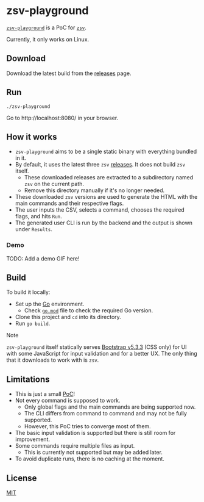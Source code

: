 # zsv-playground

[`zsv-playground`](https://github.com/iamazeem/zsv-playground) is a PoC for
[`zsv`](https://github.com/liquidaty/zsv).

Currently, it only works on Linux.

## Download

Download the latest build from the
[releases](https://github.com/iamazeem/zsv-playground/releases) page.

## Run

```shell
./zsv-playground
```

Go to http://localhost:8080/ in your browser.

## How it works

- `zsv-playground` aims to be a single static binary with everything bundled in
  it.
- By default, it uses the latest three `zsv`
  [releases](https://github.com/liquidaty/zsv/releases). It does not build `zsv`
  itself.
  - These downloaded releases are extracted to a subdirectory named `zsv` on the
    current path.
  - Remove this directory manually if it's no longer needed.
- These downloaded `zsv` versions are used to generate the HTML with the main
  commands and their respective flags.
- The user inputs the CSV, selects a command, chooses the required flags, and
  hits `Run`.
- The generated user CLI is run by the backend and the output is shown under
  `Results`.

### Demo

TODO: Add a demo GIF here!

## Build

To build it locally:

- Set up the [Go](https://go.dev/doc/install) environment.
  - Check [`go.mod`](./go.mod) file to check the required Go version.
- Clone this project and `cd` into its directory.
- Run `go build`.

> [!NOTE]
>
> `zsv-playground` itself statically serves [Bootstrap
> v5.3.3](https://getbootstrap.com/docs/5.3/getting-started/introduction/) (CSS
> only) for UI with some JavaScript for input validation and for a better UX.
> The only thing that it downloads to work with is `zsv`.

## Limitations

- This is just a small [PoC](https://en.wikipedia.org/wiki/Proof_of_concept)!
- Not every command is supposed to work.
  - Only global flags and the main commands are being supported now.
  - The CLI differs from command to command and may not be fully supported.
  - However, this PoC tries to converge most of them.
- The basic input validation is supported but there is still room for
  improvement.
- Some commands require multiple files as input.
  - This is currently not supported but may be added later.
- To avoid duplicate runs, there is no caching at the moment.

## License

[MIT](./LICENSE)
